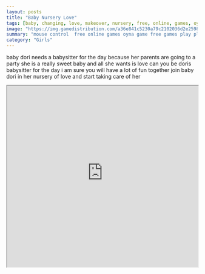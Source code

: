 ```yaml
---
layout: posts
title: "Baby Nursery Love"
tags: [baby, changing, love, makeover, nursery, free, online, games, oyna, game, free, games, play, play, games]
image: "https://img.gamedistribution.com/a36e841c5230a79c2102036d2e259848.jpg"
summary: "mouse control  free online games oyna game free games play play games"
category: "Girls"
---
```


baby dori needs a babysitter for the day because her parents are going to a party she is a really sweet baby and all she wants is love can you be doris babysitter for the day i am sure you will have a lot of fun together join baby dori in her nursery of love and start taking care of her

<iframe width="100%" height="480px;" src="https://flash.gamedistribution.com?game=a36e841c5230a79c2102036d2e259848"></iframe>